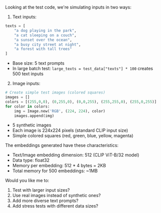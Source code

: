 Looking at the test code, we're simulating inputs in two ways:

1. Text inputs:
```python
texts = [
    "a dog playing in the park",
    "a cat sleeping on a couch",
    "a sunset over the ocean", 
    "a busy city street at night",
    "a forest with tall trees"
]
```
- Base size: 5 text prompts
- In large batch test: `large_texts = test_data["texts"] * 100` creates 500 text inputs

2. Image inputs:
```python
# Create simple test images (colored squares)
images = []
colors = [(255,0,0), (0,255,0), (0,0,255), (255,255,0), (255,0,255)]
for color in colors:
    img = Image.new('RGB', (224, 224), color)
    images.append(img)
```
- 5 synthetic images
- Each image is 224x224 pixels (standard CLIP input size)
- Simple colored squares (red, green, blue, yellow, magenta)

The embeddings generated have these characteristics:
- Text/Image embedding dimension: 512 (CLIP ViT-B/32 model)
- Data type: float32
- Memory per embedding: 512 * 4 bytes = 2KB
- Total memory for 500 embeddings: ~1MB

Would you like me to:
1. Test with larger input sizes?
2. Use real images instead of synthetic ones?
3. Add more diverse text prompts?
4. Add stress tests with different data sizes?
